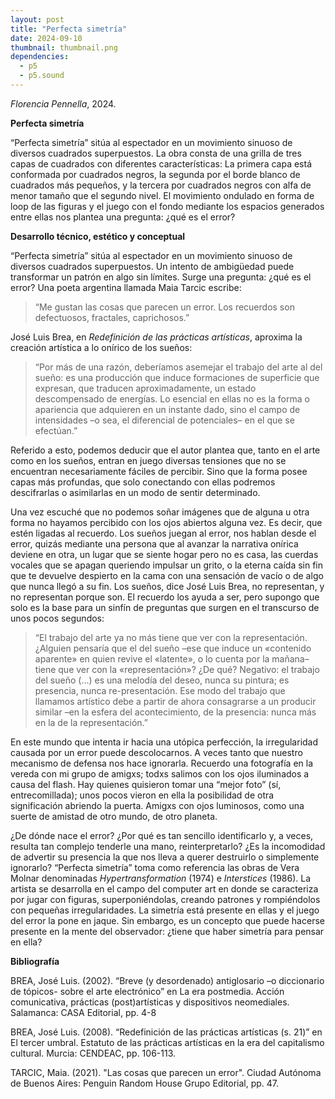 ```yaml
---
layout: post
title: "Perfecta simetría"
date: 2024-09-10
thumbnail: thumbnail.png
dependencies:
  - p5
  - p5.sound
---
```


<div id="div-sketch">
  <script type="text/javascript" src="sketch.js"></script>
</div>

_Florencia Pennella_, 2024.

**Perfecta simetría**

“Perfecta simetría” sitúa al espectador en un movimiento sinuoso de diversos cuadrados superpuestos. La obra consta de una grilla de tres capas de cuadrados con diferentes características: La primera capa está conformada por cuadrados negros, la segunda por el borde blanco de cuadrados más pequeños, y la tercera por cuadrados negros con alfa de menor tamaño que el segundo nivel. El movimiento ondulado en forma de loop de las figuras y el juego con el fondo mediante los espacios generados entre ellas nos plantea una pregunta: ¿qué es el error? 

**Desarrollo técnico, estético y conceptual**

“Perfecta simetría” sitúa al espectador en un movimiento sinuoso de diversos cuadrados superpuestos. Un intento de ambigüedad puede transformar un patrón en algo sin límites. Surge una pregunta: ¿qué es el error?
Una poeta argentina llamada Maia Tarcic escribe:

> “Me gustan las cosas que parecen un error.
Los recuerdos son defectuosos,
fractales,
caprichosos.”

José Luis Brea, en *Redefinición de las prácticas artísticas*, aproxima la creación artística a lo onírico de los sueños:

> “Por más de una razón, deberíamos asemejar el trabajo del arte al del sueño: es una producción que induce formaciones de superficie que expresan, que traducen aproximadamente, un estado descompensado de energías. Lo esencial en ellas no es la forma o apariencia que adquieren en un instante dado, sino el campo de intensidades –o sea, el diferencial de potenciales– en el que se efectúan.”

Referido a esto, podemos deducir que el autor plantea que, tanto en el arte como en los sueños, entran en juego diversas tensiones que no se encuentran necesariamente fáciles de percibir. Sino que la forma posee capas más profundas, que solo conectando con ellas podremos descifrarlas o asimilarlas en un modo de sentir determinado.

Una vez escuché que no podemos soñar imágenes que de alguna u otra forma no hayamos percibido con los ojos abiertos alguna vez. Es decir, que estén ligadas al recuerdo. Los sueños juegan al error, nos hablan desde el error, quizás mediante una persona que al avanzar la narrativa onírica deviene en otra, un lugar que se siente hogar pero no es casa, las cuerdas vocales que se apagan queriendo impulsar un grito, o la eterna caída sin fin que te devuelve despierto en la cama con una sensación de vacío o de algo que nunca llegó a su fin. Los sueños, dice José Luis Brea, no representan, y no representan porque son. El recuerdo los ayuda a ser, pero supongo que solo es la base para un sinfín de preguntas que surgen en el transcurso de unos pocos segundos:

> “El trabajo del arte ya no más tiene que ver con la representación. ¿Alguien pensaría que el del sueño –ese que induce un «contenido aparente» en quien revive el «latente», o lo cuenta por la mañana– tiene que ver con la «representación»? ¿De qué?
Negativo: el trabajo del sueño (...) es una melodía del deseo, nunca su pintura; es presencia, nunca re-presentación. Ese modo del trabajo que llamamos artístico debe a partir de ahora consagrarse a un producir similar –en la esfera del acontecimiento, de la presencia: nunca más en la de la representación.”

En este mundo que intenta ir hacia una utópica perfección, la irregularidad causada por un error puede descolocarnos. A veces tanto que nuestro mecanismo de defensa nos hace ignorarla. Recuerdo una fotografía en la vereda con mi grupo de amigxs; todxs salimos con los ojos iluminados a causa del flash. Hay quienes quisieron tomar una “mejor foto” (sí, entrecomillada); unos pocos vieron en ella la posibilidad de otra significación abriendo la puerta. Amigxs con ojos luminosos, como una suerte de amistad de otro mundo, de otro planeta.

¿De dónde nace el error? ¿Por qué es tan sencillo identificarlo y, a veces, resulta tan complejo tenderle una mano, reinterpretarlo? ¿Es la incomodidad de advertir su presencia la que nos lleva a querer destruirlo o simplemente ignorarlo?
“Perfecta simetría” toma como referencia las obras de Vera Molnar denominadas *Hypertransformation* (1974) e *Interstices* (1986). La artista se desarrolla en el campo del computer art en donde se caracteriza por jugar con figuras, superponiéndolas, creando patrones y rompiéndolos con pequeñas irregularidades. La simetría está presente en ellas y el juego del error la pone en jaque. Sin embargo, es un concepto que puede hacerse presente en la mente del observador: ¿tiene que haber simetría para pensar en ella?



**Bibliografía**

BREA, José Luis. (2002). “Breve (y desordenado) antiglosario –o diccionario de tópicos- sobre el arte electrónico” en La era postmedia. Acción comunicativa, prácticas (post)artísticas y dispositivos neomediales. Salamanca: CASA Editorial, pp. 4-8

BREA, José Luis. (2008). “Redefinición de las prácticas artísticas (s. 21)” en El tercer umbral. Estatuto de las prácticas artísticas en la era del capitalismo cultural. Murcia: CENDEAC, pp. 106-113.

TARCIC, Maia. (2021). "Las cosas que parecen un error". Ciudad Autónoma de Buenos Aires: Penguin Random House Grupo Editorial, pp. 47.
